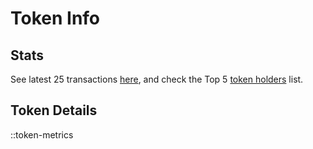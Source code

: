 # Token Info

## Stats

See latest 25 transactions [here](/txs), and check the Top 5 [token holders](/holders) list.

## Token Details

::token-metrics
